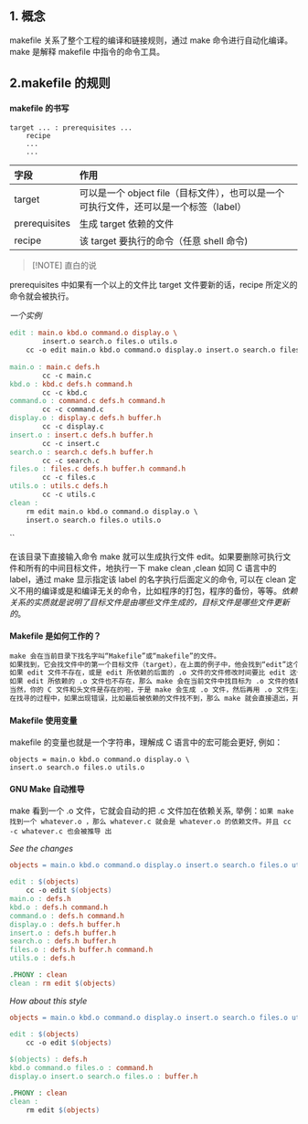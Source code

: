 ## 1. 概念

 makefile 关系了整个工程的编译和链接规则，通过 make 命令进行自动化编译。make 是解释 makefile 中指令的命令工具。

## 2.makefile 的规则

#### makefile 的书写

```makefile粗略工具规则
target ... : prerequisites ... 
	recipe 
	... 
	...
```


|   字段   |  作用    |
|:-----|:-----|
| target     |   可以是一个 object file（目标文件），也可以是一个可执行文件，还可以是一个标签（label）   |
| prerequisites     | 生成 target 依赖的文件     |
| recipe | 该 target 要执行的命令（任意 shell 命令)


> [!NOTE] 直白的说 
> 
prerequisites 中如果有一个以上的文件比 target 文件要新的话，recipe 所定义的命令就会被执行。

*一个实例*
```makefile 实例
edit : main.o kbd.o command.o display.o \  
		insert.o search.o files.o utils.o                                                     
	cc -o edit main.o kbd.o command.o display.o insert.o search.o files.o utils.o 
	 
main.o : main.c defs.h 
		cc -c main.c 
kbd.o : kbd.c defs.h command.h 
		cc -c kbd.c 
command.o : command.c defs.h command.h 
		cc -c command.c 
display.o : display.c defs.h buffer.h 
		cc -c display.c 
insert.o : insert.c defs.h buffer.h 
		cc -c insert.c 
search.o : search.c defs.h buffer.h 
		cc -c search.c 
files.o : files.c defs.h buffer.h command.h 
		cc -c files.c 
utils.o : utils.c defs.h 
		cc -c utils.c 
clean : 
	rm edit main.o kbd.o command.o display.o \ 
	insert.o search.o files.o utils.o
```
``

在该目录下直接输入命令 make 就可以生成执行文件 edit。如果要删除可执行文件和所有的中间目标文件，地执行一下 make clean ,clean 如同 C 语言中的 label，通过 make 显示指定该 label 的名字执行后面定义的命令, 可以在 clean 定义不用的编译或是和编译无关的命令，比如程序的打包，程序的备份，等等。*依赖关系的实质就是说明了目标文件是由哪些文件生成的，目标文件是哪些文件更新的*。

#### Makefile 是如何工作的？

```default
make 会在当前目录下找名字叫“Makefile”或“makefile”的文件。 
如果找到，它会找文件中的第一个目标文件（target），在上面的例子中，他会找到“edit”这个文 件，并把这个文件作为最终的目标文件。
如果 edit 文件不存在，或是 edit 所依赖的后面的 .o 文件的文件修改时间要比 edit 这个文件新， 那么，他就会执行后面所定义的命令来生成 edit 这个文件。 
如果 edit 所依赖的 .o 文件也不存在，那么 make 会在当前文件中找目标为 .o 文件的依赖性，如 果找到则再根据那一个规则生成 .o 文件。（这有点像一个堆栈的过程） 
当然，你的 C 文件和头文件是存在的啦，于是 make 会生成 .o 文件，然后再用 .o 文件生成 make 的终极任务，也就是可执行文件 edit 了。
在找寻的过程中，如果出现错误，比如最后被依赖的文件找不到，那么 make 就会直接退出，并 报错，而对于所定义的命令的错误，或是编译不成功，make 根本不理。make 只管文件的依赖性，即，如 果在我找了依赖关系之后，冒号后面的文件还是不在，那么对不起，我就不工作啦。
```



#### Makefile 使用变量

makefile 的变量也就是一个字符串，理解成 C 语言中的宏可能会更好, 例如：
```
objects = main.o kbd.o command.o display.o \                                       insert.o search.o files.o utils.o
```

#### GNU Make 自动推导

make 看到一个 .o 文件，它就会自动的把 .c 文件加在依赖关系, 举例：``如果 make 找到一个 whatever.o ，那么 whatever.c 就会是 whatever.o 的依赖文件。并且 cc -c whatever.c 也会被推导 出``

*See the changes*
```makefile
objects = main.o kbd.o command.o display.o insert.o search.o files.o utils.o 

edit : $(objects) 
	cc -o edit $(objects) 
main.o : defs.h 
kbd.o : defs.h command.h 
command.o : defs.h command.h 
display.o : defs.h buffer.h 
insert.o : defs.h buffer.h 
search.o : defs.h buffer.h 
files.o : defs.h buffer.h command.h 
utils.o : defs.h

.PHONY : clean 
clean : rm edit $(objects)
```

*How about this style*
```makefile
objects = main.o kbd.o command.o display.o insert.o search.o files.o utils.o 

edit : $(objects) 
	cc -o edit $(objects)
	
$(objects) : defs.h 
kbd.o command.o files.o : command.h 
display.o insert.o search.o files.o : buffer.h 

.PHONY : clean 
clean : 
	rm edit $(objects)
```

